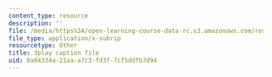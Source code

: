 ```yaml
---
content_type: resource
description: ''
file: /media/https%3A/open-learning-course-data-rc.s3.amazonaws.com/res-3-003-learn-to-build-your-own-videogame-with-the-unity-game-engine-and-microsoft-kinect-january-iap-2017/0a84334a21aaa7c3fd3f7cf5ddfb7d94_4DmYVsqRbPg.srt
file_type: application/x-subrip
resourcetype: Other
title: 3play caption file
uid: 0a84334a-21aa-a7c3-fd3f-7cf5ddfb7d94
---
```


